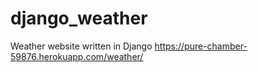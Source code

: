 # django_weather
Weather website written in Django
https://pure-chamber-59876.herokuapp.com/weather/
